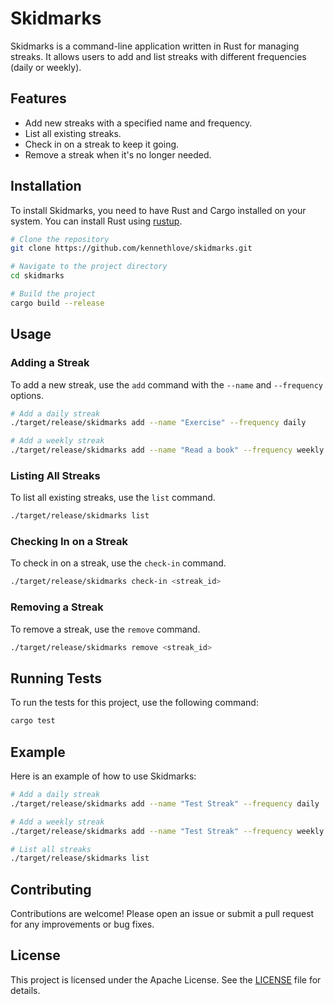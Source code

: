 # Skidmarks

Skidmarks is a command-line application written in Rust for managing streaks.
It allows users to add and list streaks with different frequencies (daily or
weekly).

## Features

- Add new streaks with a specified name and frequency.
- List all existing streaks.
- Check in on a streak to keep it going.
- Remove a streak when it's no longer needed.

## Installation

To install Skidmarks, you need to have Rust and Cargo installed on your system.
You can install Rust using [rustup](https://rustup.rs/).

```sh
# Clone the repository
git clone https://github.com/kennethlove/skidmarks.git

# Navigate to the project directory
cd skidmarks

# Build the project
cargo build --release
```

## Usage
### Adding a Streak
To add a new streak, use the `add` command with the `--name` and `--frequency`
options.

```sh
# Add a daily streak
./target/release/skidmarks add --name "Exercise" --frequency daily

# Add a weekly streak
./target/release/skidmarks add --name "Read a book" --frequency weekly
```

### Listing All Streaks
To list all existing streaks, use the `list` command.

```sh
./target/release/skidmarks list
```

### Checking In on a Streak
To check in on a streak, use the `check-in` command.

```sh
./target/release/skidmarks check-in <streak_id>
```

### Removing a Streak
To remove a streak, use the `remove` command.

```sh
./target/release/skidmarks remove <streak_id>
```


## Running Tests
To run the tests for this project, use the following command:

```sh
cargo test
```

## Example
Here is an example of how to use Skidmarks:

```sh
# Add a daily streak
./target/release/skidmarks add --name "Test Streak" --frequency daily

# Add a weekly streak
./target/release/skidmarks add --name "Test Streak" --frequency weekly

# List all streaks
./target/release/skidmarks list
```

## Contributing
Contributions are welcome! Please open an issue or submit a pull request for
any improvements or bug fixes.

## License
This project is licensed under the Apache License. See the [LICENSE](LICENSE)
file for details.
